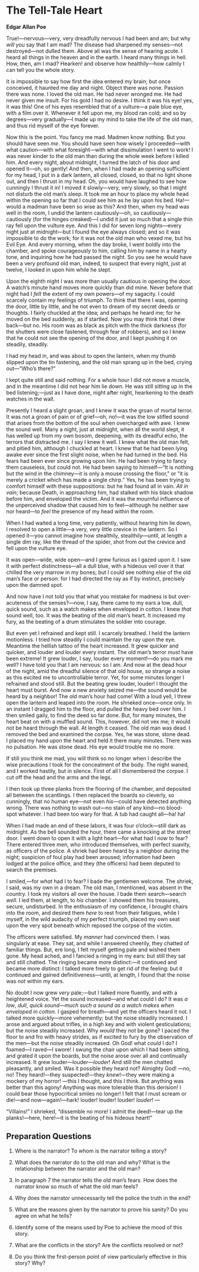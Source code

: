 # The Tell-Tale Heart

**Edgar Allan Poe**

True!—nervous—very, very dreadfully nervous I had been and am; but why *will* you say that I am mad? The disease had sharpened my senses—not destroyed—not dulled them. Above all was the sense of hearing acute. I heard all things in the heaven and in the earth. I heard many things in hell. How, then, am I mad? Hearken! and observe how healthily—how calmly I can tell you the whole story.

It is impossible to say how first the idea entered my brain; but once conceived, it haunted me day and night. Object there was none. Passion there was none. I loved the old man. He had never wronged me. He had never given me insult. For his gold I had no desire. I think it was his eye! yes, it was this! One of his eyes resembled that of a vulture—a pale blue eye, with a film over it. Whenever it fell upon me, my blood ran cold; and so by degrees—very gradually—I made up my mind to take the life of the old man, and thus rid myself of the eye forever.

Now this is the point. You fancy me mad. Madmen know nothing. But you should have seen *me*. You should have seen how wisely I proceeded—with what caution—with what foresight—with what dissimulation I went to work! I was never kinder to the old man than during the whole week before I killed him. And every night, about midnight, I turned the latch of his door and opened it—oh, so gently! And then, when I had made an opening sufficient for my head, I put in a dark lantern, all closed, closed, so that no light shone out, and then I thrust in my head. Oh, you would have laughed to see how cunningly I thrust it in! I moved it slowly—very, very slowly, so that I might not disturb the old man’s sleep. It took me an hour to place my whole head within the opening so far that I could see him as he lay upon his bed. Ha!—would a madman have been so wise as this? And then, when my head was well in the room, I undid the lantern cautiously—oh, so cautiously—cautiously (for the hinges creaked)—I undid it just so much that a single thin ray fell upon the vulture eye. And this I did for seven long nights—every night just at midnight—but I found the eye always closed; and so it was impossible to do the work; for it was not the old man who vexed me, but his Evil Eye. And every morning, when the day broke, I went boldly into the chamber, and spoke courageously to him, calling him by name in a hearty tone, and inquiring how he had passed the night. So you see he would have been a very profound old man, indeed, to suspect that every night, just at twelve, I looked in upon him while he slept.

Upon the eighth night I was more than usually cautious in opening the door. A watch’s minute hand moves more quickly than did mine. Never before that night had I *felt* the extent of my own powers—of my sagacity. I could scarcely contain my feelings of triumph. To think that there I was, opening the door, little by little, and he not even to dream of my secret deeds or thoughts. I fairly chuckled at the idea; and perhaps he heard me; for he moved on the bed suddenly, as if startled. Now you may think that I drew back—but no. His room was as black as pitch with the thick darkness (for the shutters were close fastened, through fear of robbers), and so I knew that he could not see the opening of the door, and I kept pushing it on steadily, steadily.

I had my head in, and was about to open the lantern, when my thumb slipped upon the tin fastening, and the old man sprang up in the bed, crying out—“Who’s there?”

I kept quite still and said nothing. For a whole hour I did not move a muscle, and in the meantime I did not hear him lie down. He was still sitting up in the bed listening;—just as I have done, night after night, hearkening to the death watches in the wall.

Presently I heard a slight groan, and I knew it was the groan of mortal terror. It was not a groan of pain or of grief—oh, no!—it was the low stifled sound that arises from the bottom of the soul when overcharged with awe. I knew the sound well. Many a night, just at midnight, when all the world slept, it has welled up from my own bosom, deepening, with its dreadful echo, the terrors that distracted me. I say I knew it well. I knew what the old man felt, and pitied him, although I chuckled at heart. I knew that he had been lying awake ever since the first slight noise, when he had turned in the bed. His fears had been ever since growing upon him. He had been trying to fancy them causeless, but could not. He had been saying to himself—“It is nothing but the wind in the chimney—it is only a mouse crossing the floor,” or “it is merely a cricket which has made a single chirp.” Yes, he has been trying to comfort himself with these suppositions: but he had found all in vain. *All in vain*; because Death, in approaching him, had stalked with his black shadow before him, and enveloped the victim. And it was the mournful influence of the unperceived shadow that caused him to feel—although he neither saw nor heard—to *feel* the presence of my head within the room. 

When I had waited a long time, very patiently, without hearing him lie down, I resolved to open a little—a very, very little crevice in the lantern. So I opened it—you cannot imagine how stealthily, stealthily—until, at length a single dim ray, like the thread of the spider, shot from out the crevice and fell upon the vulture eye. 

It was open—wide, wide open—and I grew furious as I gazed upon it. I saw it with perfect distinctness—all a dull blue, with a hideous veil over it that chilled the very marrow in my bones; but I could see nothing else of the old man’s face or person: for I had directed the ray as if by instinct, precisely upon the damned spot. 

And now have I not told you that what you mistake for madness is but over- acuteness of the senses?—now, I say, there came to my ears a low, dull, quick sound, such as a watch makes when enveloped in cotton. I knew *that* sound well, too. It was the beating of the old man’s heart. It increased my fury, as the beating of a drum stimulates the soldier into courage.

But even yet I refrained and kept still. I scarcely breathed. I held the lantern motionless. I tried how steadily I could maintain the ray upon the eye. Meantime the hellish tattoo of the heart increased. It grew quicker and quicker, and louder and louder every instant. The old man’s terror *must* have been extreme! It grew louder, I say, louder every moment!—do you mark me well? I have told you that I am nervous: so I am. And now at the dead hour of the night, amid the dreadful silence of that old house, so strange a noise as this excited me to uncontrollable terror. Yet, for some minutes longer I refrained and stood still. But the beating grew louder, louder! I thought the heart must burst. And now a new anxiety seized me—the sound would be heard by a neighbor! The old man’s hour had come! With a loud yell, I threw open the lantern and leaped into the room. He shrieked once—once only. In an instant I dragged him to the floor, and pulled the heavy bed over him. I then smiled gaily, to find the deed so far done. But, for many minutes, the heart beat on with a muffled sound. This, however, did not vex me; it would not be heard through the wall. At length it ceased. The old man was dead. I removed the bed and examined the corpse. Yes, he was stone, stone dead. I placed my hand upon the heart and held it there many minutes. There was no pulsation. He was stone dead. His eye would trouble me no more.

If still you think me mad, you will think so no longer when I describe the wise precautions I took for the concealment of the body. The night waned, and I worked hastily, but in silence. First of all I dismembered the corpse. I cut off the head and the arms and the legs. 

I then took up three planks from the flooring of the chamber, and deposited all between the scantlings. I then replaced the boards so cleverly, so cunningly, that no human eye—not even *his*—could have detected anything wrong. There was nothing to wash out—no stain of any kind—no blood-spot whatever. I had been too wary for that. A tub had caught all—ha! ha!

When I had made an end of these labors, it was four o’clock—still dark as midnight. As the bell sounded the hour, there came a knocking at the street door. I went down to open it with a light heart—for what had I *now* to fear? There entered three men, who introduced themselves, with perfect suavity, as officers of the police. A shriek had been heard by a neighbor during the night; suspicion of foul play had been aroused; information had been lodged at the police office, and they (the officers) had been deputed to search the premises. 

I smiled,—for *what* had I to fear? I bade the gentlemen welcome. The shriek, I said, was my own in a dream. The old man, I mentioned, was absent in the country. I took my visitors all over the house. I bade them search—search *well*. I led them, at length, to *his* chamber. I showed them his treasures, secure, undisturbed. In the enthusiasm of my confidence, I brought chairs into the room, and desired them *here* to rest from their fatigues, while I myself, in the wild audacity of my perfect triumph, placed my own seat upon the very spot beneath which reposed the corpse of the victim.

The officers were satisfied. My *manner* had convinced them. I was singularly at ease. They sat, and while I answered cheerily, they chatted of familiar things. But, ere long, I felt myself getting pale and wished them gone. My head ached, and I fancied a ringing in my ears: but still they sat and still chatted. The ringing became more distinct:—it continued and became more distinct: I talked more freely to get rid of the feeling: but it continued and gained definitiveness—until, at length, I found that the noise was *not* within my ears.

No doubt I now grew *very* pale;—but I talked more fluently, and with a heightened voice. Yet the sound increased—and what could I do? It was *a low*, *dull*, *quick sound*—*much such a sound as a watch makes when enveloped in cotton*. I gasped for breath—and yet the officers heard it not. I talked more quickly—more vehemently; but the noise steadily increased. I arose and argued about trifles, in a high key and with violent gesticulations; but the noise steadily increased. Why *would* they not be gone? I paced the floor to and fro with heavy strides, as if excited to fury by the observation of the men—but the noise steadily increased. Oh God! what *could* I do? I foamed—I raved—I swore! I swung the chair upon which I had been sitting, and grated it upon the boards, but the noise arose over all and continually increased. It grew louder—louder—*louder*! And still the men chatted pleasantly, and smiled. Was it possible they heard not? Almighty God! —no, no! They heard!—they suspected!—they *knew*!—they were making a mockery of my horror! —this I thought, and this I think. But anything was better than this agony! Anything was more tolerable than this derision! I could bear those hypocritical smiles no longer! I felt that I must scream or die!—and now—again!—hark! louder! louder! louder! *louder*! — 

“Villains!” I shrieked, “dissemble no more! I admit the deed!—tear up the planks!—here, here!—it is the beating of his hideous heart!”

 

## Preparation Questions

1. Where is the narrator? To whom is the narrator telling a story?

2. What does the narrator do to the old man and why? What is the relationship between the narrator and the old man?

3. In paragraph 7 the narrator tells the old man’s fears. How does the narrator know so much of what the old man feels?

4. Why does the narrator unnecessarily tell the police the truth in the end? 

5. What are the reasons given by the narrator to prove his sanity? Do you agree on what he tells? 

6. Identify some of the means used by Poe to achieve the mood of this story.

7. What are the conflicts in the story? Are the conflicts resolved or not?

8. Do you think the first-person point of view particularly effective in this story? Why?

 

 

 

 